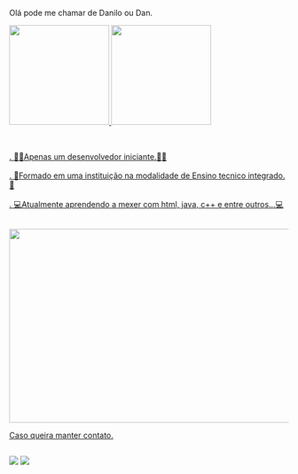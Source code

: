 Olá pode me chamar de Danilo ou Dan.
<div>
<a href="https://github.com/SnowzinHue">
<img height="180em" src="https://github-readme-stats.vercel.app/api/top-langs/?username=snowzinhue&layout=compact&langs_count=7&theme=dracula"/>
<img height="180em" src="https://github-readme-stats.vercel.app/api?username=snowzinhue&show_icons=true&theme=dracula&include_all_commits=true&count_private=true"/>
</div>

##

<br>. 👨‍💻Apenas um desenvolvedor iniciante.👨‍💻</br>
<br>. 🏫Formado em uma instituição na modalidade de Ensino tecnico integrado.🏫</br>
<br>. 💻Atualmente aprendendo a mexer com html, java, c++ e entre outros...💻</br>

##

<img width="750px" height="350px" id="capivara" src="https://media1.tenor.com/m/CzdMW7wnLn8AAAAC/coding.gif">

Caso queira manter contato.

##
<div style: "display:inline-block" border-radius:"5px">
<a href = "mailto:daniboy.tor4@gmail.com"><img src="https://img.shields.io/badge/Gmail-D14836?style=for-the-badge&logo=gmail&logoColor=white" target="_blank"></a>
<a href = "https://discord.gg/TEq7t95KYk"> <img src="https://img.shields.io/badge/Discord-7289DA?style=for-the-badge&logo=discord&logoColor=white"></a>  
</div></center>
<!---
SnowzinHue/SnowzinHue is a ✨ special ✨ repository because its `README.md` (this file) appears on your GitHub profile.
You can click the Preview link to take a look at your changes.
--->
